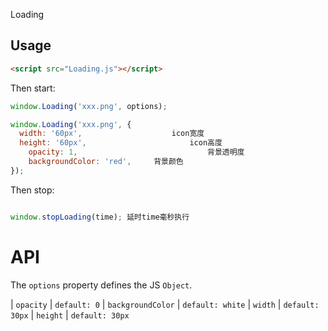 Loading

## Usage

```html
<script src="Loading.js"></script>
```

Then start:

```javascript
window.Loading('xxx.png', options);

window.Loading('xxx.png', {
  width: '60px',   					icon宽度
  height: '60px',	 					icon高度
	opacity: 1, 		 					背景透明度
	backgroundColor: 'red', 	背景颜色
});
```

Then stop:

```javascript

window.stopLoading(time); 延时time毫秒执行

```

# API

The `options` property defines the JS `Object`.

| `opacity` | `default: 0`
| `backgroundColor` | `default: white`
| `width` | `default: 30px`
| `height` | `default: 30px`
